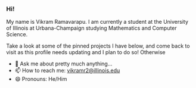 ### Hi!
My name is Vikram Ramavarapu. I am currently a student at the University of Illinois at Urbana-Champaign studying Mathematics and Computer Science. 
  
Take a look at some of the pinned projects I have below, and come back to visit as this profile needs updating and I plan to do so! Otherwise
  
- 💬 Ask me about pretty much anything...
- 📫 How to reach me: vikramr2@illinois.edu
- 😄 Pronouns: He/Him
<!--
**vikramr2/vikramr2** is a ✨ _special_ ✨ repository because its `README.md` (this file) appears on your GitHub profile.

Here are some ideas to get you started:

- 🔭 I’m currently working on ...
- 🌱 I’m currently learning ...
- 👯 I’m looking to collaborate on ...
- 🤔 I’m looking for help with ...
- 💬 Ask me about ...
- 📫 How to reach me: ...
- 😄 Pronouns: ...
- ⚡ Fun fact: ...
-->

